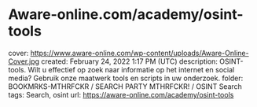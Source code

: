 # Aware-online.com/academy/osint-tools

cover: https://www.aware-online.com/wp-content/uploads/Aware-Online-Cover.jpg
created: February 24, 2022 1:17 PM (UTC)
description: OSINT-tools. Wilt u effectief op zoek naar informatie op het internet en social media? Gebruik onze maatwerk tools en scripts in uw onderzoek.
folder: BOOKMRKS-MTHRFCKR / SEARCH PARTY MTHRFCKR! / OSINT Search
tags: Search, osint
url: https://aware-online.com/academy/osint-tools